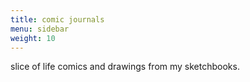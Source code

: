 ```yaml
---
title: comic journals
menu: sidebar
weight: 10
---
```


slice of life comics and drawings from my sketchbooks.
